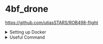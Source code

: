 # 4bf_drone

https://github.com/utiasSTARS/ROB498-flight

<details>
  <summary>Setting up Docker</summary>

### Setting up Docker
* Instructions for installing docker.io are included in the previous setup step for Ubuntu
* We created many scripts to simplify our setup. First, ensure you are cd'd into our repo folder. Then cd into the docker folder: `cd docker`
* To add permissions for the docker, run the following commands:

   `sudo groupadd docker`

   `sudo usermod -aG docker $USER`

   `newgrp docker`

* To check that docker is installed and running correctly, run in (when cd'd into docker folder) `docker run hello-world`
* Build our docker by running the script (still inside the docker folder): `bash ./start_docker`
* Wait while all the dependencies are loaded. Once everything is loaded, you should see that your terminal command line changes from your local computer name and the "$" should change to "root@${CONTAINER_ID}:~/utfr_ws#". Double-check if this does not appear to ensure you're in the correct folder. 

* If we ever mention the need to rebuild docker, this can be done with `source ./docker/rebuild_docker`

</details>

<details>
  <summary>Useful Command</summary>

### ssh to Jetson
  ```
  ssh rob498@10.4.0.113
  pw: rob498
  ```
### Bring up:
  ```
  
  ```
  
</details>
